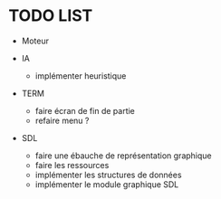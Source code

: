 # TODO LIST

- Moteur


- IA
    - implémenter heuristique


- TERM 
    - faire écran de fin de partie
    - refaire menu ?


- SDL
    - faire une ébauche de représentation graphique
    - faire les ressources
    - implémenter les structures de données
    - implémenter le module graphique SDL
